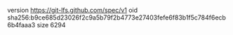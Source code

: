 version https://git-lfs.github.com/spec/v1
oid sha256:b9ce685d23026f2c9a5b79f2b4773e27403fefe6f83b1f5c784f6ecb6b4faaa3
size 6294

